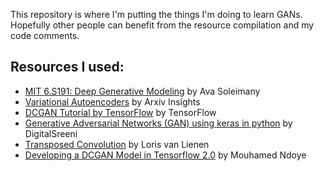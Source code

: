This repository is where I'm putting the things I'm doing to learn GANs. Hopefully other people can benefit from the resource compilation and my code comments.

## Resources I used:
- [MIT 6.S191: Deep Generative Modeling](https://www.youtube.com/watch?v=BUNl0To1IVw) by Ava Soleimany
- [Variational Autoencoders](https://www.youtube.com/watch?v=9zKuYvjFFS8) by Arxiv Insights
- [DCGAN Tutorial by TensorFlow](https://www.tensorflow.org/tutorials/generative/dcgan) by TensorFlow
- [Generative Adversarial Networks (GAN) using keras in python](https://www.youtube.com/watch?v=Mng57Tj18pc) by DigitalSreeni
- [Transposed Convolution](https://www.youtube.com/watch?v=96_oGE8WyPg) by Loris van Lienen
- [Developing a DCGAN Model in Tensorflow 2.0](https://towardsdatascience.com/developing-a-dcgan-model-in-tensorflow-2-0-396bc1a101b2) by Mouhamed Ndoye